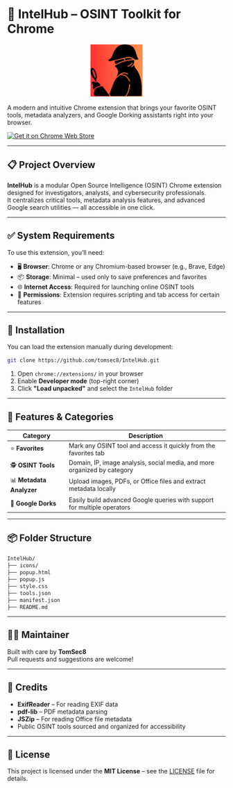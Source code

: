 # 🧠 IntelHub – OSINT Toolkit for Chrome

<p align="center">
  <img src="icons/icon.png" alt="IntelHub Logo" width="120" />
</p>


A modern and intuitive Chrome extension that brings your favorite OSINT tools, metadata analyzers, and Google Dorking assistants right into your browser.

[![Get it on Chrome Web Store](https://img.shields.io/badge/Install%20from-Chrome%20Web%20Store-blue.svg?logo=google-chrome)](https://chromewebstore.google.com/detail/jfjpgfklmjdhabodgghmjclpgnpiejlh)


---

## 📋 Project Overview

**IntelHub** is a modular Open Source Intelligence (OSINT) Chrome extension designed for investigators, analysts, and cybersecurity professionals.  
It centralizes critical tools, metadata analysis features, and advanced Google search utilities — all accessible in one click.

---

## ✅ System Requirements

To use this extension, you’ll need:

- 🖥️ **Browser**: Chrome or any Chromium-based browser (e.g., Brave, Edge)  
- 📦 **Storage**: Minimal – used only to save preferences and favorites  
- 🌐 **Internet Access**: Required for launching online OSINT tools  
- 🧩 **Permissions**: Extension requires scripting and tab access for certain features  

---

## 🚀 Installation

You can load the extension manually during development:

```bash
git clone https://github.com/tomsec8/IntelHub.git
```

1. Open `chrome://extensions/` in your browser  
2. Enable **Developer mode** (top-right corner)  
3. Click **"Load unpacked"** and select the `IntelHub` folder  

---

## 🧠 Features & Categories

| Category               | Description                                                                 |
|------------------------|-----------------------------------------------------------------------------|
| ⭐ **Favorites**        | Mark any OSINT tool and access it quickly from the favorites tab            |
| 🕵️ **OSINT Tools**     | Domain, IP, image analysis, social media, and more organized by category     |
| 📊 **Metadata Analyzer** | Upload images, PDFs, or Office files and extract metadata locally           |
| 🔎 **Google Dorks**     | Easily build advanced Google queries with support for multiple operators     |

---

## 📦 Folder Structure

```
IntelHub/
├── icons/
├── popup.html
├── popup.js
├── style.css
├── tools.json
├── manifest.json
├── README.md
```

---

## 👨‍💻 Maintainer

Built with care by **TomSec8**  
Pull requests and suggestions are welcome!

---

## 🙏 Credits

- **ExifReader** – For reading EXIF data  
- **pdf-lib** – PDF metadata parsing  
- **JSZip** – For reading Office file metadata  
- Public OSINT tools sourced and organized for accessibility  

---

## 📜 License

This project is licensed under the **MIT License** – see the [LICENSE](LICENSE) file for details.
